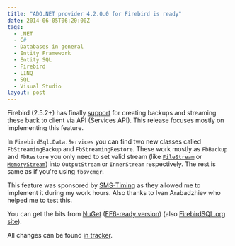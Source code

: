 ```yaml
---
title: "ADO.NET provider 4.2.0.0 for Firebird is ready"
date: 2014-06-05T06:20:00Z
tags:
  - .NET
  - C#
  - Databases in general
  - Entity Framework
  - Entity SQL
  - Firebird
  - LINQ
  - SQL
  - Visual Studio
layout: post
---
```

Firebird (2.5.2+) has finally [support][6] for creating backups and streaming these back to client via API (Services API). This release focuses mostly on implementing this feature. 

<!-- excerpt -->

In `FirebirdSql.Data.Services` you can find two new classes called `FbStreamingBackup` and `FbStreamingRestore`. These work mostly as `FbBackup` and `FbRestore` you only need to set valid stream (like [`FileStream`][7] or [`MemoryStream`][8]) into `OutputStream` or `InnerStream` respectively. The rest is same as if you're using `fbsvcmgr`.

This feature was sponsored by [SMS-Timing][9] as they allowed me to implement it during my work hours. Also thanks to Ivan Arabadzhiev who helped me to test this.  

You can get the bits from [NuGet][1] ([EF6-ready version][2]) (also [FirebirdSQL.org site][3]).

All changes can be found [in tracker][5].

[1]: http://www.nuget.org/packages/FirebirdSql.Data.FirebirdClient/
[2]: http://www.nuget.org/packages/FirebirdSql.Data.FirebirdClient-EF6/
[3]: http://www.firebirdsql.org/en/net-provider/
[5]: http://tracker.firebirdsql.org/secure/ReleaseNote.jspa?projectId=10003&styleName=Text&version=10587
[6]: http://tracker.firebirdsql.org/browse/CORE-2666
[7]: http://msdn.microsoft.com/en-us/library/vstudio/system.io.filestream
[8]: http://msdn.microsoft.com/en-us/library/system.io.memorystream.aspx
[9]: http://www.sms-timing.com/